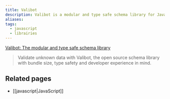 ```yaml
---
title: Valibot
description: Valibot is a modular and type safe schema library for JavaScript. It allows you to validate unknown data with Valibot, the open source schema library with bundle size, type safety and developer experience in mind.
aliases: 
tags:
  - javascript
  - librairies
---
```


[Valibot: The modular and type safe schema library](https://valibot.dev/)
> Validate unknown data with Valibot, the open source schema library with bundle size, type safety and developer experience in mind.

## Related pages

- [[javascript|JavaScript]]